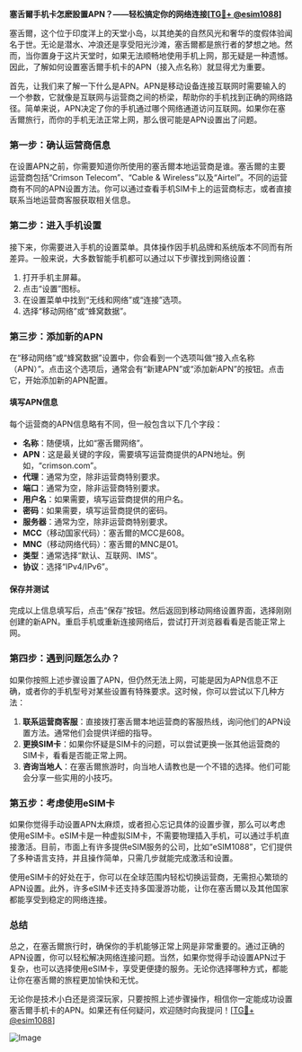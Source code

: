 **塞舌爾手机卡怎麽設置APN？——轻松搞定你的网络连接[[TG💪+ @esim1088](https://t.me/s/esim1088)]**

塞舌爾，这个位于印度洋上的天堂小岛，以其绝美的自然风光和奢华的度假体验闻名于世。无论是潜水、冲浪还是享受阳光沙滩，塞舌爾都是旅行者的梦想之地。然而，当你置身于这片天堂时，如果无法顺畅地使用手机上网，那无疑是一种遗憾。因此，了解如何设置塞舌爾手机卡的APN（接入点名称）就显得尤为重要。

首先，让我们来了解一下什么是APN。APN是移动设备连接互联网时需要输入的一个参数，它就像是互联网与运营商之间的桥梁，帮助你的手机找到正确的网络路径。简单来说，APN决定了你的手机通过哪个网络通道访问互联网。如果你在塞舌爾旅行，而你的手机无法正常上网，那么很可能是APN设置出了问题。

### **第一步：确认运营商信息**
在设置APN之前，你需要知道你所使用的塞舌爾本地运营商是谁。塞舌爾的主要运营商包括“Crimson Telecom”、“Cable & Wireless”以及“Airtel”。不同的运营商有不同的APN设置方法。你可以通过查看手机SIM卡上的运营商标志，或者直接联系当地运营商客服获取相关信息。

### **第二步：进入手机设置**
接下来，你需要进入手机的设置菜单。具体操作因手机品牌和系统版本不同而有所差异。一般来说，大多数智能手机都可以通过以下步骤找到网络设置：

1. 打开手机主屏幕。
2. 点击“设置”图标。
3. 在设置菜单中找到“无线和网络”或“连接”选项。
4. 选择“移动网络”或“蜂窝数据”。

### **第三步：添加新的APN**
在“移动网络”或“蜂窝数据”设置中，你会看到一个选项叫做“接入点名称（APN）”。点击这个选项后，通常会有“新建APN”或“添加新APN”的按钮。点击它，开始添加新的APN配置。

#### **填写APN信息**
每个运营商的APN信息略有不同，但一般包含以下几个字段：
- **名称**：随便填，比如“塞舌爾网络”。
- **APN**：这是最关键的字段，需要填写运营商提供的APN地址。例如，“crimson.com”。
- **代理**：通常为空，除非运营商特别要求。
- **端口**：通常为空，除非运营商特别要求。
- **用户名**：如果需要，填写运营商提供的用户名。
- **密码**：如果需要，填写运营商提供的密码。
- **服务器**：通常为空，除非运营商特别要求。
- **MCC**（移动国家代码）：塞舌爾的MCC是608。
- **MNC**（移动网络代码）：塞舌爾的MNC是01。
- **类型**：通常选择“默认、互联网、IMS”。
- **协议**：选择“IPv4/IPv6”。

#### **保存并测试**
完成以上信息填写后，点击“保存”按钮。然后返回到移动网络设置界面，选择刚刚创建的新APN。重启手机或重新连接网络后，尝试打开浏览器看看是否能正常上网。

### **第四步：遇到问题怎么办？**
如果你按照上述步骤设置了APN，但仍然无法上网，可能是因为APN信息不正确，或者你的手机型号对某些设置有特殊要求。这时候，你可以尝试以下几种方法：

1. **联系运营商客服**：直接拨打塞舌爾本地运营商的客服热线，询问他们的APN设置方法。通常他们会提供详细的指导。
2. **更换SIM卡**：如果你怀疑是SIM卡的问题，可以尝试更换一张其他运营商的SIM卡，看看是否能正常上网。
3. **咨询当地人**：在塞舌爾旅游时，向当地人请教也是一个不错的选择。他们可能会分享一些实用的小技巧。

### **第五步：考虑使用eSIM卡**
如果你觉得手动设置APN太麻烦，或者担心忘记具体的设置步骤，那么可以考虑使用eSIM卡。eSIM卡是一种虚拟SIM卡，不需要物理插入手机，可以通过手机直接激活。目前，市面上有许多提供eSIM服务的公司，比如“eSIM1088”，它们提供了多种语言支持，并且操作简单，只需几步就能完成激活和设置。

使用eSIM卡的好处在于，你可以在全球范围内轻松切换运营商，无需担心繁琐的APN设置。此外，许多eSIM卡还支持多国漫游功能，让你在塞舌爾以及其他国家都能享受到稳定的网络连接。

### **总结**
总之，在塞舌爾旅行时，确保你的手机能够正常上网是非常重要的。通过正确的APN设置，你可以轻松解决网络连接问题。当然，如果你觉得手动设置APN过于复杂，也可以选择使用eSIM卡，享受更便捷的服务。无论你选择哪种方式，都能让你在塞舌爾的旅程更加愉快和无忧。

无论你是技术小白还是资深玩家，只要按照上述步骤操作，相信你一定能成功设置塞舌爾手机卡的APN。如果还有任何疑问，欢迎随时向我提问！[[TG💪+ @esim1088](https://t.me/s/esim1088)] 

![Image](https://i.postimg.cc/4NQfJmqS/Snipaste-2025-05-13-00-14-12.png)